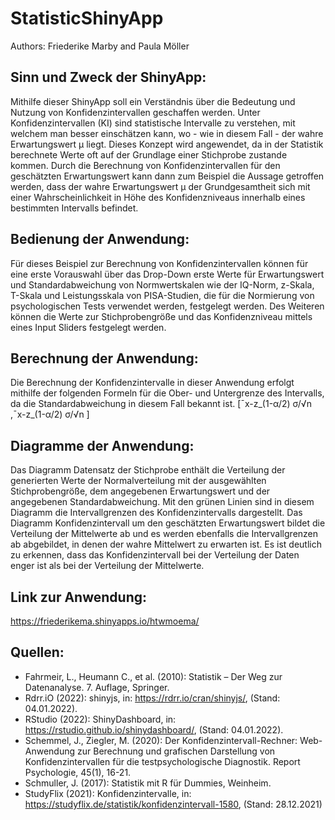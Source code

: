# StatisticShinyApp

Authors: Friederike Marby and Paula Möller <br>

## Sinn und Zweck der ShinyApp:
Mithilfe dieser ShinyApp soll ein Verständnis über die Bedeutung und Nutzung von Konfidenzintervallen geschaffen werden. Unter Konfidenzintervallen (KI) sind statistische Intervalle zu verstehen, mit welchem man besser einschätzen kann, wo - wie in diesem Fall - der wahre Erwartungswert µ liegt. Dieses Konzept wird angewendet, da in der Statistik berechnete Werte oft auf der Grundlage einer Stichprobe zustande kommen. Durch die Berechnung von Konfidenzintervallen für den geschätzten Erwartungswert kann dann zum Beispiel die Aussage getroffen werden, dass der wahre Erwartungswert µ der Grundgesamtheit sich mit einer Wahrscheinlichkeit in Höhe des Konfidenzniveaus innerhalb eines bestimmten Intervalls befindet.

## Bedienung der Anwendung:
Für dieses Beispiel zur Berechnung von Konfidenzintervallen können für eine erste Vorauswahl über das Drop-Down erste Werte für Erwartungswert und Standardabweichung von Normwertskalen wie der IQ-Norm, z-Skala, T-Skala und Leistungsskala von PISA-Studien, die für die Normierung von psychologischen Tests verwendet werden, festgelegt werden. Des Weiteren können die Werte zur Stichprobengröße und das Konfidenzniveau mittels eines Input Sliders festgelegt werden.

## Berechnung der Anwendung:
Die Berechnung der Konfidenzintervalle in dieser Anwendung erfolgt mithilfe der folgenden Formeln für die Ober- und Untergrenze des Intervalls, da die Standardabweichung in diesem Fall bekannt ist. 
[ˉx-z_(1-α/2)  σ/√n  ,ˉx-z_(1-α/2)  σ/√n  ]

## Diagramme der Anwendung:
Das Diagramm Datensatz der Stichprobe enthält die Verteilung der generierten Werte der Normalverteilung mit der ausgewählten Stichprobengröße, dem angegebenen Erwartungswert und der angegebenen Standardabweichung. Mit den grünen Linien sind in diesem Diagramm die Intervallgrenzen des Konfidenzintervalls dargestellt. Das Diagramm Konfidenzintervall um den geschätzten Erwartungswert bildet die Verteilung der Mittelwerte ab und es werden ebenfalls die Intervallgrenzen ab abgebildet, in denen der wahre Mittelwert zu erwarten ist. Es ist deutlich zu erkennen, dass das Konfidenzintervall bei der Verteilung der Daten enger ist als bei der Verteilung der Mittelwerte.

## Link zur Anwendung: 
https://friederikema.shinyapps.io/htwmoema/

## Quellen:
* Fahrmeir, L., Heumann C., et al. (2010): Statistik – Der Weg zur Datenanalyse. 7. Auflage, Springer.
* Rdrr.iO (2022): shinyjs, in: https://rdrr.io/cran/shinyjs/, (Stand: 04.01.2022).
* RStudio (2022): ShinyDashboard, in: https://rstudio.github.io/shinydashboard/, (Stand: 04.01.2022). 
* Schemmel, J., Ziegler, M. (2020): Der Konfidenzintervall-Rechner: Web-Anwendung zur Berechnung und grafischen Darstellung von Konfidenzintervallen für die testpsychologische Diagnostik. Report Psychologie, 45(1), 16-21.
* Schmuller, J. (2017): Statistik mit R für Dummies, Weinheim.
* StudyFlix (2021): Konfidenzintervalle, in: https://studyflix.de/statistik/konfidenzintervall-1580, (Stand: 28.12.2021) 

